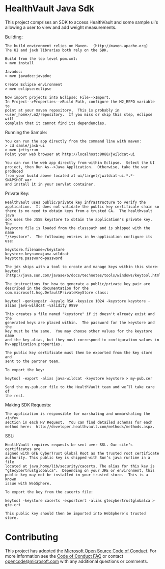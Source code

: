 # HealthVault Java Sdk

This project comprises an SDK to access HealthVault and some sample ui's
allowing a user to view and add weight measurements.  

Building:

    The build environment relies on Maven.  (http://maven.apache.org) 
    The UI and jaxb libraries both rely on the SDK.  

    Build from the top level pom.xml:
    > mvn install

    Javadoc:
    > mvn javadoc:javadoc

    Create Eclipse environment
    > mvn eclipse:eclipse

    Now import projects into Eclipse: File-->Import.
    In Project-->Properties-->Build Path, configure the M2_REPO variable to 
    point at your maven repository.  This is probably in 
    <user_home>/.m2/repository.  If you miss or skip this step, eclipse will 
    complain that it cannot find its dependencies.

Running the Sample:

    You can run the app directly from the command line with maven:
    > cd samle/jaxb-ui
    > mvn jetty:run
    Point your web browser at http://localhost:8080/jwildcat-ui

    You can run the web app directly from within Eclipse.  Select the UI 
    project, then Run As-->Java Application.  Otherwise, take the war produced 
    from your build above located at ui/target/jwildcat-ui.*.*-SNAPSHOT.war
    and install it in your servlet container. 

Private Key:

    Healthvault uses public/private key infrastructure to verify the 
    application.  It does not validate the public key certificate chain so 
    there is no need to obtain keys from a trusted CA.  The healthvault java 
    sdk uses the JSSE keystore to obtain the application's private key.  The 
    keystore file is loaded from the classpath and is shipped with the name 
    "/keystore".  The following entries in hv-application configure its use:

    keystore.filename=/keystore
    keystore.keyname=java-wildcat
    keystore.password=password

    The jdk ships with a tool to create and manage keys within this store: keytool 
    (http://java.sun.com/javase/6/docs/technotes/tools/windows/keytool.html)

    The instructions for how to generate a public/private key pair are 
    described in the documentation for the 
    com.microsoft.hsg.DefaultPrivateKeyStore class:

    keytool -genkeypair -keyalg RSA -keysize 1024 -keystore keystore -alias java-wildcat -validity 9999

    This creates a file named "keystore" if it doesn't already exist and the 
    generated keys are placed within.  The password for the keystore and the 
    key must be the same.  You may choose other values for the keystore name 
    and the key alias, but they must correspond to configuration values in 
    hv-application.properties.

    The public key certificate must then be exported from the key store and 
    sent to the partner team.  

    To export the key:

    keytool -export -alias java-wildcat -keystore keystore > my-pub.cer

    Send the my-pub.cer file to the HealthVault team and we’ll take care of 
    the rest.

Making SDK Requests:

    The application is responsible for marshaling and unmarshaling the <info> 
    section in each HV Request.  You can find detailed schemas for each 
    method here:  http://developer.healthvault.com/methods/methods.aspx.

SSL:

    HealthVault requires requests be sent over SSL. Our site's certificates are
    signed with GTE CyberTrust Global Root as the trusted root certificate 
    authority. This public key is shipped with Sun’s java runtime in a file 
    located at java.home/lib/security/cacerts. The alias for this key is 
    "gtecybertrustglobalca".  Depending on your JRE or environment, this
    public key may not be installed in your trusted store.  This is a known
    issue with WebSphere.

    To export the key from the cacerts file:

    keytool -keystore cacerts -exportcert -alias gtecybertrustglobalca > gte.crt

    This public key should then be imported into WebSphere’s trusted store.

# Contributing 

This project has adopted the [Microsoft Open Source Code of Conduct](https://opensource.microsoft.com/codeofconduct/). For more information see the [Code of Conduct FAQ](https://opensource.microsoft.com/codeofconduct/faq/) or contact [opencode@microsoft.com](mailto:opencode@microsoft.com) with any additional questions or comments. 

